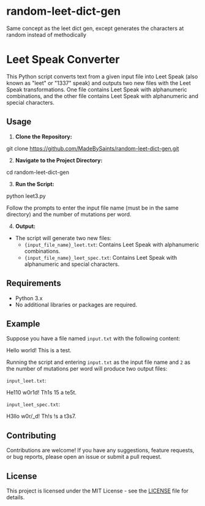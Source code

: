 # random-leet-dict-gen
Same concept as the leet dict gen, except generates the characters at random instead of methodically


# Leet Speak Converter

This Python script converts text from a given input file into Leet Speak (also known as "leet" or "1337" speak) and outputs two new files with the Leet Speak transformations. One file contains Leet Speak with alphanumeric combinations, and the other file contains Leet Speak with alphanumeric and special characters.

## Usage

1. **Clone the Repository:**

git clone https://github.com/MadeBySaints/random-leet-dict-gen.git

2. **Navigate to the Project Directory:**

cd random-leet-dict-gen

3. **Run the Script:**

python leet3.py

Follow the prompts to enter the input file name (must be in the same directory) and the number of mutations per word.

4. **Output:**

- The script will generate two new files:
  - `{input_file_name}_leet.txt`: Contains Leet Speak with alphanumeric combinations.
  - `{input_file_name}_leet_spec.txt`: Contains Leet Speak with alphanumeric and special characters.

## Requirements

- Python 3.x
- No additional libraries or packages are required.

## Example

Suppose you have a file named `input.txt` with the following content:

Hello world! This is a test.

Running the script and entering `input.txt` as the input file name and `2` as the number of mutations per word will produce two output files:

`input_leet.txt`:

He110 w0r1d! Th1s 15 a te5t.

`input_leet_spec.txt`:

H3llo w0r/_d! Th!s !s a t3s7.

## Contributing

Contributions are welcome! If you have any suggestions, feature requests, or bug reports, please open an issue or submit a pull request.

## License

This project is licensed under the MIT License - see the [LICENSE](LICENSE) file for details.
